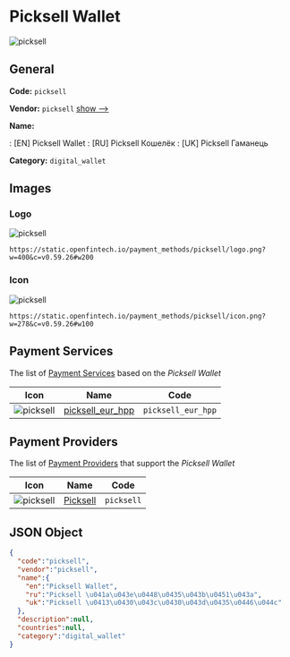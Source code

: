 
# Picksell Wallet 
![picksell](https://static.openfintech.io/payment_methods/picksell/logo.png?w=400&c=v0.59.26#w200)  

## General 
**Code:** `picksell` 
 
**Vendor:** `picksell` [show -->](/vendors/picksell/) 
 
**Name:** 
 
:	[EN] Picksell Wallet 
:	[RU] Picksell Кошелёк 
:	[UK] Picksell Гаманець 
 
**Category:** `digital_wallet` 
 

## Images 

### Logo 
![picksell](https://static.openfintech.io/payment_methods/picksell/logo.png?w=400&c=v0.59.26#w200)  

```
https://static.openfintech.io/payment_methods/picksell/logo.png?w=400&c=v0.59.26#w200
```  

### Icon 
![picksell](https://static.openfintech.io/payment_methods/picksell/icon.png?w=278&c=v0.59.26#w100)  

```
https://static.openfintech.io/payment_methods/picksell/icon.png?w=278&c=v0.59.26#w100
```  

## Payment Services 
 
The list of [Payment Services](/payment-services/) based on the _Picksell Wallet_ 

|Icon|Name|Code| 
|:---:|:---:|:---:| 
|![picksell](https://static.openfintech.io/payment_methods/picksell/icon.png?w=278&c=v0.59.26#w100) |[picksell_eur_hpp](/payment-services/picksell_eur_hpp/)|`picksell_eur_hpp`| 
 

## Payment Providers 
 
The list of [Payment Providers](/payment-providers/) that support the _Picksell Wallet_ 

|Icon|Name|Code| 
|:---:|:---:|:---:| 
|![picksell](https://static.openfintech.io/payment_providers/picksell/icon.png?w=278&c=v0.59.26#w100) |[Picksell](/payment-providers/picksell/)|`picksell`| 
 

## JSON Object 

```json
{
  "code":"picksell",
  "vendor":"picksell",
  "name":{
    "en":"Picksell Wallet",
    "ru":"Picksell \u041a\u043e\u0448\u0435\u043b\u0451\u043a",
    "uk":"Picksell \u0413\u0430\u043c\u0430\u043d\u0435\u0446\u044c"
  },
  "description":null,
  "countries":null,
  "category":"digital_wallet"
}
```  
